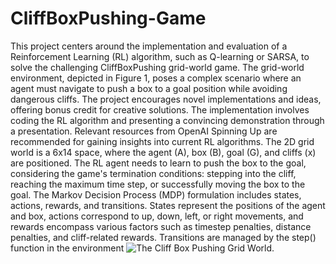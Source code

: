 # CliffBoxPushing-Game
This project centers around the implementation and evaluation of a Reinforcement Learning (RL) algorithm, such as Q-learning or SARSA, to solve the challenging CliffBoxPushing grid-world game. The grid-world environment, depicted in Figure 1, poses a complex scenario where an agent must navigate to push a box to a goal position while avoiding dangerous cliffs. The project encourages novel implementations and ideas, offering bonus credit for creative solutions. The implementation involves coding the RL algorithm and presenting a convincing demonstration through a presentation. Relevant resources from OpenAI Spinning Up are recommended for gaining insights into current RL algorithms.
The 2D grid world is a 6x14 space, where the agent (A), box (B), goal (G), and cliffs (x) are positioned. The RL agent needs to learn to push the box to the goal, considering the game's termination conditions: stepping into the cliff, reaching the maximum time step, or successfully moving the box to the goal. The Markov Decision Process (MDP) formulation includes states, actions, rewards, and transitions. States represent the positions of the agent and box, actions correspond to up, down, left, or right movements, and rewards encompass various factors such as timestep penalties, distance penalties, and cliff-related rewards. Transitions are managed by the step() function in the environment
![The Cliff Box Pushing Grid World.](https://drive.google.com/drive/u/0/my-drive)
